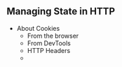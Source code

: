 ## Managing State in HTTP

- About Cookies
  - From the browser
  - From DevTools
  - HTTP Headers
  -

